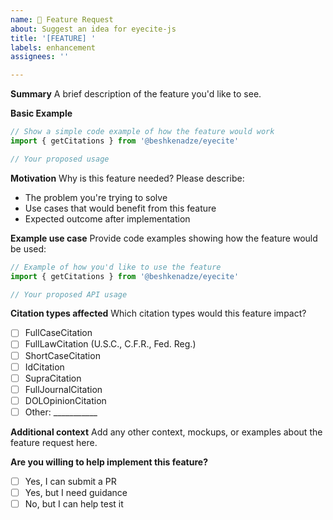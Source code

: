 ```yaml
---
name: 🚀 Feature Request
about: Suggest an idea for eyecite-js
title: '[FEATURE] '
labels: enhancement
assignees: ''

---
```


**Summary**
A brief description of the feature you'd like to see.

**Basic Example**
```typescript
// Show a simple code example of how the feature would work
import { getCitations } from '@beshkenadze/eyecite'

// Your proposed usage
```

**Motivation**
Why is this feature needed? Please describe:
- The problem you're trying to solve
- Use cases that would benefit from this feature
- Expected outcome after implementation

**Example use case**
Provide code examples showing how the feature would be used:

```typescript
// Example of how you'd like to use the feature
import { getCitations } from '@beshkenadze/eyecite'

// Your proposed API usage
```

**Citation types affected**
Which citation types would this feature impact?
- [ ] FullCaseCitation
- [ ] FullLawCitation (U.S.C., C.F.R., Fed. Reg.)
- [ ] ShortCaseCitation
- [ ] IdCitation
- [ ] SupraCitation
- [ ] FullJournalCitation
- [ ] DOLOpinionCitation
- [ ] Other: ___________

**Additional context**
Add any other context, mockups, or examples about the feature request here.

**Are you willing to help implement this feature?**
- [ ] Yes, I can submit a PR
- [ ] Yes, but I need guidance
- [ ] No, but I can help test it